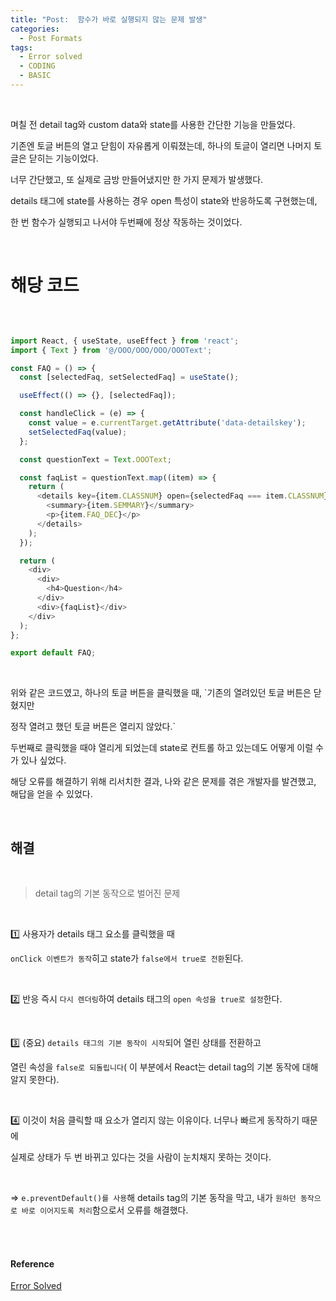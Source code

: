 ```yaml
---
title: "Post:  함수가 바로 실행되지 않는 문제 발생"
categories:
  - Post Formats
tags:
  - Error solved
  - CODING
  - BASIC
---
```


<br>

며칠 전 detail tag와 custom data와 state를 사용한 간단한 기능을 만들었다.

기존엔 토글 버튼의 열고 닫힘이 자유롭게 이뤄졌는데, 하나의 토글이 열리면 나머지 토글은 닫히는 기능이었다.

너무 간단했고, 또 실제로 금방 만들어냈지만 한 가지 문제가 발생했다.

details 태그에 state를 사용하는 경우 open 특성이 state와 반응하도록 구현했는데,

한 번 함수가 실행되고 나서야 두번째에 정상 작동하는 것이었다.

<br>

# 해당 코드

<br>

```js

import React, { useState, useEffect } from 'react';
import { Text } from '@/OOO/OOO/OOO/OOOText';

const FAQ = () => {
  const [selectedFaq, setSelectedFaq] = useState();

  useEffect(() => {}, [selectedFaq]);

  const handleClick = (e) => {
    const value = e.currentTarget.getAttribute('data-detailskey');
    setSelectedFaq(value);
  };

  const questionText = Text.OOOText;

  const faqList = questionText.map((item) => {
    return (
      <details key={item.CLASSNUM} open={selectedFaq === item.CLASSNUM} data-detailskey={item.CLASSNUM} onClick={handleClick}>
        <summary>{item.SEMMARY}</summary>
        <p>{item.FAQ_DEC}</p>
      </details>
    );
  });

  return (
    <div>
      <div>
        <h4>Question</h4>
      </div>
      <div>{faqList}</div>
    </div>
  );
};

export default FAQ;
```

<br>

위와 같은 코드였고, 하나의 토글 버튼을 클릭했을 때, `기존의 열려있던 토글 버튼은 닫혔지만

정작 열려고 했던 토글 버튼은 열리지 않았다.`

두번째로 클릭했을 때야 열리게 되었는데 state로 컨트롤 하고 있는데도 어떻게 이럴 수가 있나 싶었다.

해당 오류를 해결하기 위해 리서치한 결과, 나와 같은 문제를 겪은 개발자를 발견했고, 해답을 얻을 수 있었다.

<br>

## 해결

<br>

> detail tag의 기본 동작으로 벌어진 문제

<br>

1️⃣ 사용자가 details 태그 요소를 클릭했을 때

`onClick 이벤트가 동작`히고 state가 `false에서 true로 전환`된다.

<br>

2️⃣ 반응 즉시 `다시 렌더링`하여 details 태그의 `open 속성을 true로 설정`한다.

<br>

3️⃣ (중요) `details 태그의 기본 동작이 시작`되어 열린 상태를 전환하고

열린 속성을 `false로 되돌립니다`( 이 부분에서 React는 detail tag의 기본 동작에 대해 알지 못한다).

<br>

4️⃣ 이것이 처음 클릭할 때 요소가 열리지 않는 이유이다. 너무나 빠르게 동작하기 때문에

실제로 상태가 두 번 바뀌고 있다는 것을 사람이 눈치채지 못하는 것이다.

<br>

=> `e.preventDefault()를 사용`해 details tag의 기본 동작을 막고,
  내가 `원하던 동작으로 바로 이어지도록 처리`함으로서 오류를 해결했다.


<br>
<br>
  
#### Reference
  
[Error Solved](https://github.com/facebook/react/issues/15486)

